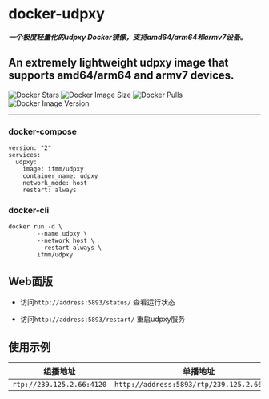 # docker-udpxy

***一个极度轻量化的udpxy Docker镜像，支持amd64/arm64和armv7设备。***

## An extremely lightweight udpxy image that supports amd64/arm64 and armv7 devices.

![Docker Stars](https://img.shields.io/docker/stars/ifmm/udpxy)
 ![Docker Image Size](https://img.shields.io/docker/image-size/ifmm/udpxy) ![Docker Pulls](https://img.shields.io/docker/pulls/ifmm/udpxy) ![Docker Image Version](https://img.shields.io/docker/v/ifmm/udpxy)

---

### docker-compose

```
version: "2"
services:
  udpxy:
    image: ifmm/udpxy
    container_name: udpxy
    network_mode: host
    restart: always
```

### docker-cli

```
docker run -d \
        --name udpxy \
        --network host \
        --restart always \
        ifmm/udpxy
```

## Web面版

- 访问``http://address:5893/status/`` 查看运行状态

- 访问``http://address:5893/restart/`` 重启udpxy服务

## 使用示例

| 组播地址 | 单播地址 |
| ------ | ------ |
| `rtp://239.125.2.66:4120` | `http://address:5893/rtp/239.125.2.66:4120` |
